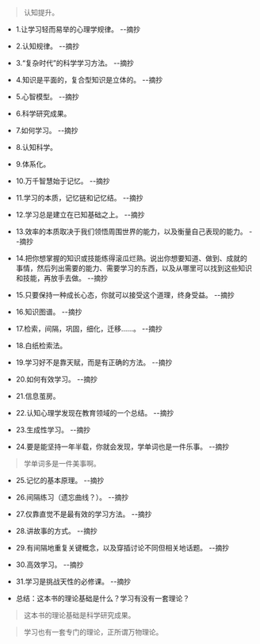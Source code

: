 >认知提升。

- 1.让学习轻而易举的心理学规律。 --摘抄

- 2.认知规律。 --摘抄

- 3.“复杂时代”的科学学习方法。 --摘抄

- 4.知识是平面的，复合型知识是立体的。 --摘抄

- 5.心智模型。 --摘抄

- 6.科学研究成果。

- 7.如何学习。 --摘抄

- 8.认知科学。

- 9.体系化。

- 10.万千智慧始于记忆。 --摘抄

- 11.学习的本质，记忆链和记忆结。 --摘抄

- 12.学习总是建立在已知基础之上。 --摘抄

- 13.效率的本质取决于我们领悟周围世界的能力，以及衡量自己表现的能力。 --摘抄

- 14.把你想掌握的知识或技能练得滚瓜烂熟。说出你想要知道、做到、成就的事情，然后列出需要的能力、需要学习的东西，以及从哪里可以找到这些知识和技能，再放手去做。 --摘抄

- 15.只要保持一种成长心态，你就可以接受这个道理，终身受益。 --摘抄

- 16.知识图谱。 --摘抄

- 17.检索，间隔，巩固，细化，迁移......。 --摘抄

- 18.白纸检索法。

- 19.学习好不是靠天赋，而是有正确的方法。 --摘抄

- 20.如何有效学习。 --摘抄

- 21.信息茧房。

- 22.认知心理学发现在教育领域的一个总结。 --摘抄

- 23.生成性学习。 --摘抄

- 24.要是能坚持一年半载，你就会发现，学单词也是一件乐事。 --摘抄

>学单词多是一件美事啊。

- 25.记忆的基本原理。 --摘抄

- 26.间隔练习（遗忘曲线？）。 --摘抄

- 27.仅靠直觉不是最有效的学习方法。 --摘抄

- 28.讲故事的方式。 --摘抄

- 29.有间隔地重复关键概念，以及穿插讨论不同但相关地话题。 --摘抄

- 30.高效学习。 --摘抄

- 31.学习是挑战天性的必修课。 --摘抄

- 总结：这本书的理论基础是什么？学习有没有一套理论？

>这本书的理论基础是科学研究成果。

>学习也有一套专门的理论，正所谓万物理论。
